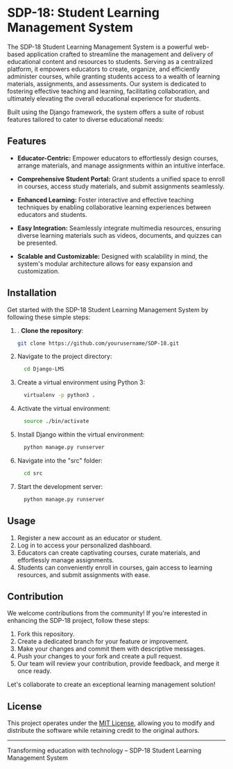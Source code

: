 # SDP-18: Student Learning Management System

The SDP-18 Student Learning Management System is a powerful web-based application crafted to streamline the management and delivery of educational content and resources to students. Serving as a centralized platform, it empowers educators to create, organize, and efficiently administer courses, while granting students access to a wealth of learning materials, assignments, and assessments. Our system is dedicated to fostering effective teaching and learning, facilitating collaboration, and ultimately elevating the overall educational experience for students.

Built using the Django framework, the system offers a suite of robust features tailored to cater to diverse educational needs:

## Features

- **Educator-Centric:** Empower educators to effortlessly design courses, arrange materials, and manage assignments within an intuitive interface.

- **Comprehensive Student Portal:** Grant students a unified space to enroll in courses, access study materials, and submit assignments seamlessly.

- **Enhanced Learning:** Foster interactive and effective teaching techniques by enabling collaborative learning experiences between educators and students.

- **Easy Integration:** Seamlessly integrate multimedia resources, ensuring diverse learning materials such as videos, documents, and quizzes can be presented.

- **Scalable and Customizable:** Designed with scalability in mind, the system's modular architecture allows for easy expansion and customization.

## Installation

Get started with the SDP-18 Student Learning Management System by following these simple steps:

1. . **Clone the repository**:
   ```sh
   git clone https://github.com/yourusername/SDP-18.git
2. Navigate to the project directory:
   ```sh
     cd Django-LMS
3. Create a virtual environment using Python 3:
   ```sh
     virtualenv -p python3 .
4. Activate the virtual environment:
   ```sh
     source ./bin/activate
5. Install Django within the virtual environment:
   ```sh
     python manage.py runserver
6. Navigate into the "src" folder:
   ```sh
     cd src
7. Start the development server:
   ```sh
     python manage.py runserver
## Usage

1. Register a new account as an educator or student.
2. Log in to access your personalized dashboard.
3. Educators can create captivating courses, curate materials, and effortlessly manage assignments.
4. Students can conveniently enroll in courses, gain access to learning resources, and submit assignments with ease.

## Contribution

We welcome contributions from the community! If you're interested in enhancing the SDP-18 project, follow these steps:

1. Fork this repository.
2. Create a dedicated branch for your feature or improvement.
3. Make your changes and commit them with descriptive messages.
4. Push your changes to your fork and create a pull request.
5. Our team will review your contribution, provide feedback, and merge it once ready.

Let's collaborate to create an exceptional learning management solution!

## License

This project operates under the [MIT License](LICENSE), allowing you to modify and distribute the software while retaining credit to the original authors.

---

Transforming education with technology – SDP-18 Student Learning Management System
